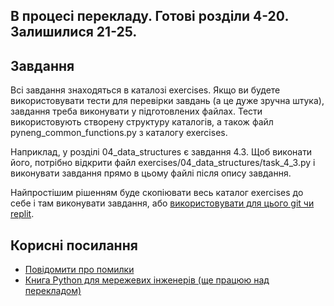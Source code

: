 ## В процесі перекладу. Готові розділи 4-20. Залишилися 21-25.


## Завдання

Всі завдання знаходяться в каталозі exercises.
Якщо ви будете використовувати тести для перевірки завдань (а це дуже зручна
штука), завдання треба виконувати у підготовлених файлах. Тести використовують
створену структуру каталогів, а також файл pyneng_common_functions.py з
каталогу exercises.

Наприклад, у розділі 04_data_structures є завдання 4.3. Щоб виконати його,
потрібно відкрити файл exercises/04_data_structures/task_4_3.py і виконувати
завдання прямо в цьому файлі після опису завдання.

Найпростішим рішенням буде скопіювати весь каталог exercises до себе і там
виконувати завдання, або [використовувати для цього git чи replit](https://pyneng.readthedocs.io/uk/latest/book/02_git_github/index.html).


## Корисні посилання

* [Повідомити про помилки](https://github.com/natenka/pyneng-book-uk/discussions/categories/%D0%B7%D0%BD%D0%B0%D0%B9%D0%B4%D0%B5%D0%BD%D0%B0-%D0%BF%D1%80%D0%BE%D0%B1%D0%BB%D0%B5%D0%BC%D0%B0-%D0%BF%D0%BE%D0%BC%D0%B8%D0%BB%D0%BA%D0%B0)
* [Книга Python для мережевих інженерів (ще працюю над перекладом)](https://pyneng.readthedocs.io/uk/latest/)
